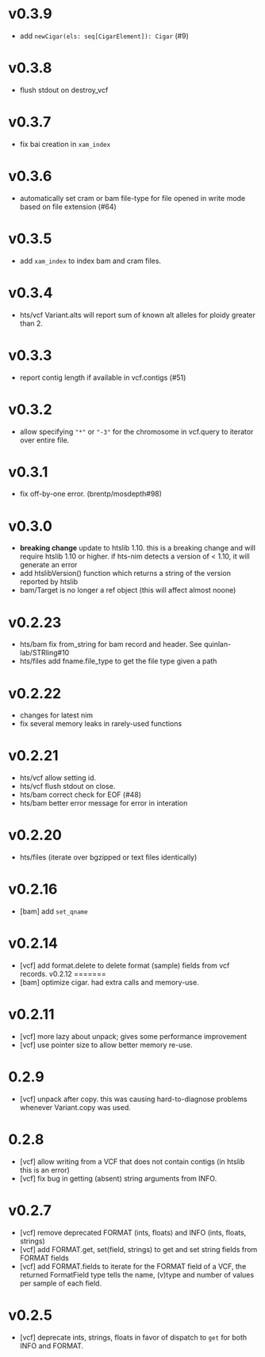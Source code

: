 v0.3.9
======
+ add `newCigar(els: seq[CigarElement]): Cigar` (#9)

v0.3.8
======
+ flush stdout on destroy_vcf

v0.3.7
======
+ fix bai creation in `xam_index`

v0.3.6
======
+ automatically set cram or bam file-type for file opened in write mode based
  on file extension (#64)

v0.3.5
======
+ add `xam_index` to index bam and cram files.

v0.3.4
======
+ hts/vcf Variant.alts will report sum of known alt alleles for ploidy greater than 2.

v0.3.3
======
+ report contig length if available in vcf.contigs (#51)

v0.3.2
======
+ allow specifying `"*"` or `"-3"` for the chromosome in vcf.query to iterator over   entire file.

v0.3.1
======
+ fix off-by-one error. (brentp/mosdepth#98)

v0.3.0
======
+ **breaking change** update to htslib 1.10. this is a breaking change and will
  require htslib 1.10 or higher. if hts-nim detects a version of < 1.10, it will generate an error
+ add htslibVersion() function which returns a string of the version reported by htslib
+ bam/Target is no longer a ref object (this will affect almost noone)


v0.2.23
=======
+ hts/bam fix from_string for bam record and header. See quinlan-lab/STRling#10
+ hts/files add fname.file_type to get the file type given a path

v0.2.22
=======
+ changes for latest nim
+ fix several memory leaks in rarely-used functions

v0.2.21
=======
+ hts/vcf allow setting id.
+ hts/vcf flush stdout on close.
+ hts/bam correct check for EOF (#48)
+ hts/bam better error message for error in interation

v0.2.20
=======
+ hts/files (iterate over bgzipped or text files identically)

v0.2.16
=======
+ [bam] add `set_qname`

v0.2.14
=======
+ [vcf] add format.delete to delete format (sample) fields from vcf records.
v0.2.12
=======
+ [bam] optimize cigar. had extra calls and memory-use.

v0.2.11
=======
+ [vcf] more lazy about unpack; gives some performance improvement
+ [vcf] use pointer size to allow better memory re-use.

0.2.9
=====
+ [vcf] unpack after copy. this was causing hard-to-diagnose problems whenever Variant.copy was used.

0.2.8
=====
+ [vcf] allow writing from a VCF that does not contain contigs (in htslib this is an error)
+ [vcf] fix bug in getting (absent) string arguments from INFO.

v0.2.7
======
+ [vcf] remove deprecated FORMAT (ints, floats) and INFO (ints, floats, strings)
+ [vcf] add FORMAT.get, set(field, strings) to get and set string fields from FORMAT fields
+ [vcf] add FORMAT.fields to iterate for the FORMAT field of a VCF, the returned FormatField
        type tells the name, (v)type and number of values per sample of each field.

v0.2.5
======
+ [vcf] deprecate ints, strings, floats in favor of dispatch to `get` for both INFO and FORMAT.
